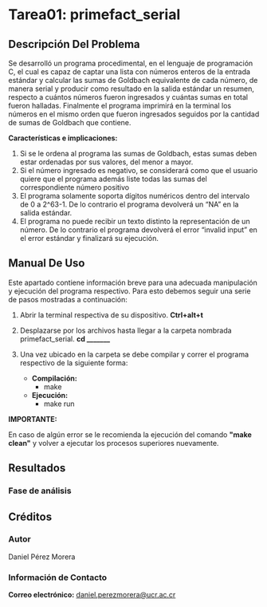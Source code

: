 # Tarea01: primefact_serial
 
## Descripción Del Problema
 
Se desarrolló un programa procedimental, en el lenguaje de programación C, el cual es capaz de captar una lista con números enteros de la entrada estándar y calcular las sumas de Goldbach equivalente de cada número, de manera serial y producir como resultado en la salida estándar un resumen, respecto a cuántos números fueron ingresados y cuántas sumas en total fueron halladas. Finalmente el programa imprimirá en la terminal los números en el mismo orden que fueron ingresados seguidos por la cantidad de sumas de Goldbach que contiene.
 
**Características e implicaciones:**
 
1. Si se le ordena al programa las sumas de Goldbach, estas sumas deben estar ordenadas por sus valores, del menor a mayor.
2. Si el número ingresado es negativo, se considerará como que el usuario quiere que el programa además liste todas las sumas del correspondiente número positivo
3. El programa solamente soporta dígitos numéricos dentro del intervalo de 0 a 2^63-1. De lo contrario el programa devolverá un “NA” en la salida estándar.
4. El programa no puede recibir un texto distinto la representación de un número. De lo contrario el programa devolverá el error “invalid input” en el error estándar y finalizará su ejecución.
 
## Manual De Uso
Este apartado contiene información breve para una adecuada manipulación y ejecución del programa respectivo. Para esto debemos seguir una serie de pasos mostradas a continuación:
 
1. Abrir la terminal respectiva de su dispositivo. **Ctrl+alt+t**
 
2. Desplazarse por los archivos hasta llegar a la carpeta nombrada primefact_serial. **cd _______**
 
3. Una vez ubicado en la carpeta se debe compilar y correr el programa respectivo de la siguiente forma:
   * **Compilación:**
       - make
   * **Ejecución:**
       - make run
 
**IMPORTANTE:**
 
En caso de algún error se le recomienda la ejecución del comando **"make clean"** y volver a ejecutar los procesos superiores nuevamente.
 
## Resultados
 
 
 
### Fase de análisis
 
 
 
## Créditos
 
### Autor
 
Daniel Pérez Morera
 
### Información de Contacto
 
**Correo electrónico:** daniel.perezmorera@ucr.ac.cr
